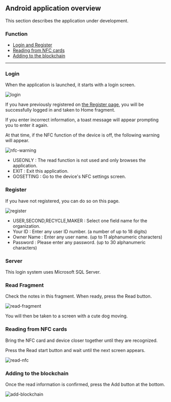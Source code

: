 ## Android application overview

This section describes the application under development.

### Function

- [Login and Register](#login)
- [Reading from NFC cards](#read-fragment)
- [Adding to the blockchain](#adding-to-the-blockchain)

---

### Login

When the application is launched, it starts with a login screen.

![login](./images/login.jpg)

If you have previously registered on [the Register page](#register), you will be successfully logged in and taken to Home fragment.

If you enter incorrect information, a toast message will appear prompting you to enter it again.

At that time, if the NFC function of the device is off, the following warning will appear.

![nfc-warning](./images/nfc-warning.jpg)

- USEONLY : The read function is not used and only browses the application.
- EXIT : Exit this application.
- GOSETTING : Go to the device's NFC settings screen.

### Register

If you have not registered, you can do so on this page.

![register](./images/register.jpg)

- USER,SECOND,RECYCLE,MAKER : Select one field name for the organization.
- Your ID : Enter any user ID number. (a number of up to 18 digits)
- Owner Name : Enter any user name. (up to 11 alphanumeric characters)
- Password : Please enter any password. (up to 30 alphanumeric characters)

### Server

This login system uses Microsoft SQL Server.

### Read Fragment

Check the notes in this fragment. When ready, press the Read button.

![read-fragment](./images/read-fragment.jpg)

You will then be taken to a screen with a cute dog moving.

### Reading from NFC cards

Bring the NFC card and device closer together until they are recognized.

Press the Read start button and wait until the next screen appears.

![read-nfc](./images/read-nfc.jpg)

### Adding to the blockchain

Once the read information is confirmed, press the Add button at the bottom.

![add-blockchain](./images/add-blockchain.png)

